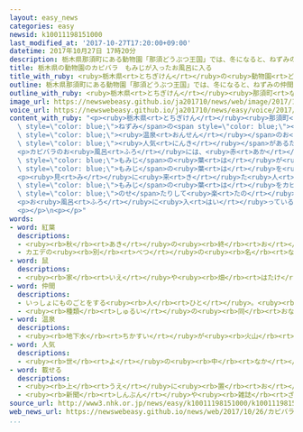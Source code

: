 ```yaml
---
layout: easy_news
categories: easy
newsid: k10011198151000
last_modified_at: '2017-10-27T17:20:00+09:00'
datetime: 2017年10月27日 17時20分
description: 栃木県那須町にある動物園「那須どうぶつ王国」では、冬になると、ねずみの仲間のカピバラを外の温泉のお風呂に入れています。
title: 栃木県の動物園のカピバラ　もみじが入ったお風呂に入る
title_with_ruby: <ruby>栃木県<rt>とちぎけん</rt></ruby>の<ruby>動物園<rt>どうぶつえん</rt></ruby>のカピバラ　もみじが<ruby>入<rt>はい</rt></ruby>ったお<ruby>風呂<rt>ふろ</rt></ruby>に<ruby>入<rt>はい</rt></ruby>る
outline: 栃木県那須町にある動物園「那須どうぶつ王国」では、冬になると、ねずみの仲間のカピバラを外の温泉のお風呂に入れています。
outline_with_ruby: <ruby>栃木県<rt>とちぎけん</rt></ruby><ruby>那須町<rt>なすまち</rt></ruby>にある<ruby>動物園<rt>どうぶつえん</rt></ruby>「<ruby>那須<rt>なす</rt></ruby>どうぶつ<ruby>王国<rt>おうこく</rt></ruby>」では、<ruby>冬<rt>ふゆ</rt></ruby>になると、ねずみの<ruby>仲間<rt>なかま</rt></ruby>のカピバラを<ruby>外<rt>そと</rt></ruby>の<ruby>温泉<rt>おんせん</rt></ruby>のお<ruby>風呂<rt>ふろ</rt></ruby>に<ruby>入<rt>い</rt></ruby>れています。
image_url: https://newswebeasy.github.io/ja201710/news/web/image/2017/10/26/K10011198151_1710261109_1710261113_01_02.jpg
voice_url: https://newswebeasy.github.io/ja201710/news/easy/voice/2017/10/27/k10011198151000.mp3
content_with_ruby: "<p><ruby>栃木県<rt>とちぎけん</rt></ruby><ruby>那須町<rt>なすまち</rt></ruby>にある<ruby>動物園<rt>どうぶつえん</rt></ruby>「<ruby>那須<rt>なす</rt></ruby>どうぶつ<ruby>王国<rt>おうこく</rt></ruby>」では、<ruby>冬<rt>ふゆ</rt></ruby>になると、<span\
  \ style=\"color: blue;\">ねずみ</span>の<span style=\"color: blue;\"><ruby>仲間<rt>なかま</rt></ruby></span>のカピバラを<ruby>外<rt>そと</rt></ruby>の<span\
  \ style=\"color: blue;\"><ruby>温泉<rt>おんせん</rt></ruby></span>のお<ruby>風呂<rt>ふろ</rt></ruby>に<ruby>入<rt>い</rt></ruby>れています。お<ruby>風呂<rt>ふろ</rt></ruby>に<ruby>入<rt>はい</rt></ruby>っているカピバラはとても<span\
  \ style=\"color: blue;\"><ruby>人気<rt>にんき</rt></ruby></span>があるため、<ruby>動物園<rt>どうぶつえん</rt></ruby>は<ruby>今年<rt>ことし</rt></ruby>は<ruby>秋<rt>あき</rt></ruby>もお<ruby>風呂<rt>ふろ</rt></ruby>に<ruby>入<rt>い</rt></ruby>れることにしました。</p>\n\
  <p>カピバラのお<ruby>風呂<rt>ふろ</rt></ruby>には、<ruby>赤<rt>あか</rt></ruby>や<ruby>黄色<rt>きいろ</rt></ruby>の<span\
  \ style=\"color: blue;\">もみじ</span>の<ruby>葉<rt>は</rt></ruby>が<ruby>入<rt>い</rt></ruby>れてあって、カピバラは、<span\
  \ style=\"color: blue;\">もみじ</span>の<ruby>葉<rt>は</rt></ruby>を<ruby>食<rt>た</rt></ruby>べながらお<ruby>風呂<rt>ふろ</rt></ruby>を<ruby>楽<rt>たの</rt></ruby>しんでいます。</p>\n\
  <p><ruby>見<rt>み</rt></ruby>に<ruby>来<rt>き</rt></ruby>た<ruby>人<rt>ひと</rt></ruby>は、お<ruby>風呂<rt>ふろ</rt></ruby>に<ruby>入<rt>はい</rt></ruby>っているカピバラと<ruby>一緒<rt>いっしょ</rt></ruby>に<ruby>写真<rt>しゃしん</rt></ruby>を<ruby>撮<rt>と</rt></ruby>ったり、<span\
  \ style=\"color: blue;\">もみじ</span>の<ruby>葉<rt>は</rt></ruby>をカピバラの<ruby>頭<rt>あたま</rt></ruby>の<ruby>上<rt>うえ</rt></ruby>に<span\
  \ style=\"color: blue;\">のせ</span>たりして<ruby>楽<rt>たの</rt></ruby>しんでいました。<ruby>千葉県<rt>ちばけん</rt></ruby>から<ruby>子<rt>こ</rt></ruby>どもと<ruby>一緒<rt>いっしょ</rt></ruby>に<ruby>来<rt>き</rt></ruby>た<ruby>女性<rt>じょせい</rt></ruby>は「お<ruby>風呂<rt>ふろ</rt></ruby>に<ruby>入<rt>はい</rt></ruby>っているカピバラを<ruby>見<rt>み</rt></ruby>て、<ruby>子<rt>こ</rt></ruby>どもも<ruby>喜<rt>よろこ</rt></ruby>んでいました」と<ruby>話<rt>はな</rt></ruby>していました。</p>\n\
  <p>お<ruby>風呂<rt>ふろ</rt></ruby>に<ruby>入<rt>はい</rt></ruby>っているカピバラは、１０<ruby>月<rt>がつ</rt></ruby>２９<ruby>日<rt>にち</rt></ruby>まで<ruby>見<rt>み</rt></ruby>ることができます。</p>\n\
  <p></p>\n<p></p>"
words:
- word: 紅葉
  descriptions:
  - <ruby><rb>秋</rb><rt>あき</rt></ruby>の<ruby><rb>終</rb><rt>お</rt></ruby>わりに、<ruby><rb>木</rb><rt>こ</rt></ruby>の<ruby><rb>葉</rb><rt>は</rt></ruby>の<ruby><rb>色</rb><rt>いろ</rt></ruby>が<ruby><rb>赤</rb><rt>あか</rt></ruby>や<ruby><rb>黄色</rb><rt>きいろ</rt></ruby>に<ruby><rb>変</rb><rt>か</rt></ruby>わること。また、その<ruby><rb>葉</rb><rt>は</rt></ruby>。
  - カエデの<ruby><rb>別</rb><rt>べつ</rt></ruby>の<ruby><rb>名</rb><rt>な</rt></ruby>。
- word: 鼠
  descriptions:
  - <ruby><rb>家</rb><rt>いえ</rt></ruby>や<ruby><rb>畑</rb><rt>はたけ</rt></ruby>などにすみ、<ruby><rb>物</rb><rt>もの</rt></ruby>を<ruby><rb>食</rb><rt>く</rt></ruby>いあらす<ruby><rb>小</rb><rt>ちい</rt></ruby>さな<ruby><rb>動物</rb><rt>どうぶつ</rt></ruby>。ノネズミ・イエネズミ・ハツカネズミなどがいる。
- word: 仲間
  descriptions:
  - いっしょにものごとをする<ruby><rb>人</rb><rt>ひと</rt></ruby>。<ruby><rb>友達</rb><rt>ともだち</rt></ruby>。グループ。
  - <ruby><rb>種類</rb><rt>しゅるい</rt></ruby>の<ruby><rb>同</rb><rt>おな</rt></ruby>じもの。
- word: 温泉
  descriptions:
  - <ruby><rb>地下水</rb><rt>ちかすい</rt></ruby>が<ruby><rb>火山</rb><rt>かざん</rt></ruby>などの<ruby><rb>熱</rb><rt>ねつ</rt></ruby>で<ruby><rb>温</rb><rt>あたた</rt></ruby>められて、<ruby><rb>地下</rb><rt>ちか</rt></ruby>からわき<ruby><rb>出</rb><rt>だ</rt></ruby>す<ruby><rb>湯</rb><rt>ゆ</rt></ruby>。いろいろな<ruby><rb>成分</rb><rt>せいぶん</rt></ruby>がとけていて<ruby><rb>病気</rb><rt>びょうき</rt></ruby>に<ruby><rb>効</rb><rt>き</rt></ruby>く。また、その<ruby><rb>湯</rb><rt>ゆ</rt></ruby>の<ruby><rb>出</rb><rt>で</rt></ruby>る<ruby><rb>場所</rb><rt>ばしょ</rt></ruby>。
- word: 人気
  descriptions:
  - <ruby><rb>世</rb><rt>よ</rt></ruby>の<ruby><rb>中</rb><rt>なか</rt></ruby>の<ruby><rb>人</rb><rt>ひと</rt></ruby>たちのよい<ruby><rb>評判</rb><rt>ひょうばん</rt></ruby>。
- word: 載せる
  descriptions:
  - <ruby><rb>上</rb><rt>うえ</rt></ruby>に<ruby><rb>置</rb><rt>お</rt></ruby>く。
  - <ruby><rb>新聞</rb><rt>しんぶん</rt></ruby>や<ruby><rb>雑誌</rb><rt>ざっし</rt></ruby>などの<ruby><rb>記事</rb><rt>きじ</rt></ruby>にする。
source_url: http://www3.nhk.or.jp/news/easy/k10011198151000/k10011198151000.html
web_news_url: https://newswebeasy.github.io/news/web/2017/10/26/カピバラがモミジ浮かべた温泉に-栃木-那須町
...
```

